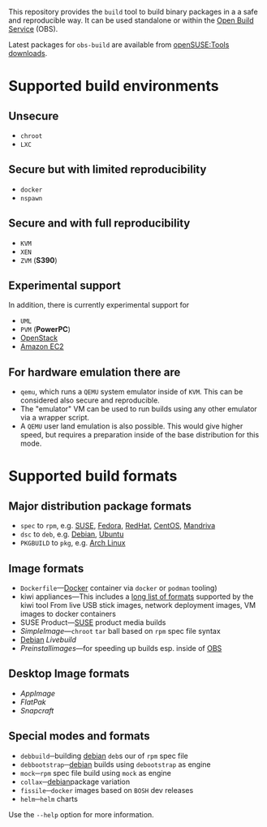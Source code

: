 
This repository provides the `build` tool to build binary packages in a
a safe and reproducible way. It can be used standalone or within the
[Open Build Service](http://openbuildservice.org) (OBS).

Latest packages for `obs-build` are available from
[openSUSE:Tools downloads](https://software.opensuse.org/download/package?package=obs-build&project=openSUSE%3ATools).

Supported build environments
============================
Unsecure
---
- `chroot`
- `LXC`

 Secure but with limited reproducibility
 ---
 - `docker`
 - `nspawn`

 Secure and with full reproducibility
 ---
 - `KVM`
 - `XEN`
 - `ZVM` (**S390**)

 Experimental support
 ---
In addition, there is currently experimental support for

 - `UML`
 - `PVM` (**PowerPC**)
 - [OpenStack](http://openstack.org)
 - [Amazon EC2](http://ec2.amazon.com)

 For hardware emulation there are
 ---
 - `qemu`,
   which runs a `QEMU` system emulator inside of `KVM`. This can
   be considered also secure and reproducible.
 - The "emulator" VM can be used to run builds using any other
   emulator via a wrapper script.
 - A `QEMU` user land emulation is also possible. This would give
   higher speed, but requires a preparation inside of the base
   distribution for this mode.

Supported build formats
=======================

 Major distribution package formats
 ---
 - `spec` to `rpm`,           e.g. [SUSE](http://suse.com), [Fedora](http://getfedora.org), [RedHat](http://redhat.com),
 [CentOS](http://centos.org), [Mandriva](http://mageia.org)
 - `dsc` to `deb`,            e.g. [Debian](http://debian.org), [Ubuntu](http://ubuntu.com)
 - `PKGBUILD` to `pkg`,       e.g. [Arch Linux](http://archlinux.org)

 Image formats
 ---
 - `Dockerfile`&mdash;[Docker](http://docker.com) container via `docker` or `podman` tooling)
 - kiwi appliances&mdash;This includes a [long list of formats](http://documentation.suse.com/kiwi/9/html/kiwi/image-types.html)
 supported by the kiwi tool
                         From live USB stick images, network deployment images, VM images
                         to docker containers
 - SUSE Product&mdash;[SUSE](http://suse.com) product media builds
 - *SimpleImage*&mdash;`chroot` `tar` ball based on `rpm` spec file syntax
 - [Debian](http://debian.org) *Livebuild*
 - *Preinstallimages*&mdash;for speeding up builds esp. inside of [OBS](http://openbuildservice.org/)

 Desktop Image formats
 ---
 - *AppImage*
 - *FlatPak*
 - *Snapcraft*

 Special modes and formats
 ---
 - `debbuild`─building [debian](http://debian.org) `deb`s our of `rpm` spec file
 - `debbootstrap`─[debian](http://debian.org) builds using `debootstrap` as engine
 - `mock`─`rpm` spec file build using `mock` as engine
 - `collax`─[debian](http://debian.org)package variation
 - `fissile`─`docker` images based on `BOSH` dev releases
 - `helm`─`helm` charts


Use the `--help` option for more information.

